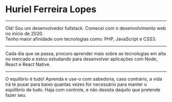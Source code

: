 # Huriel Ferreira Lopes

---

Olá! Sou um desenvolvedor fullstack. Comecei com o desenvolvimento web no início de 2020. <br>
Tenho maior afinidade com tecnologias como: PHP, JavaScript e CSS3. <br>

<hr>

Cada dia que se passa, procuro aprender mais sobre as tecnologias em alta no mercado e estou estudando para desenvolver aplicações com Node, React e React Native.

<hr>

O equlíbrio é tudo! Aprenda e use-o com sabedoria, caso contrário, a vida irá te puxar para baixo quantas vezes for necessário para manter o equilíbrio de tudo. Haja com controle, e não desista daquilo que pretende fazer seu.
